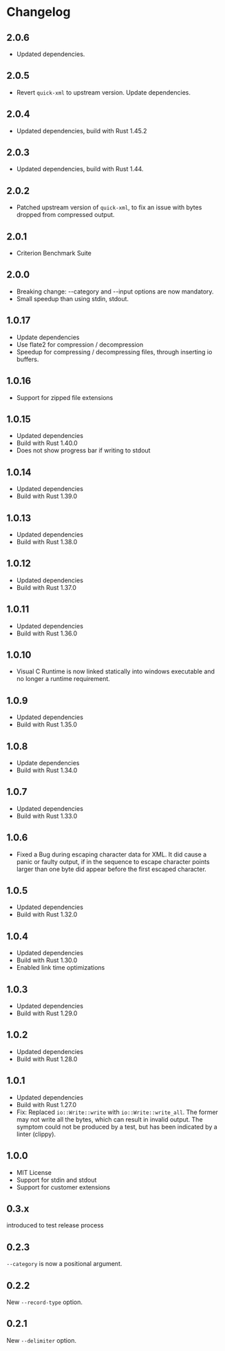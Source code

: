Changelog
=========

2.0.6
-----

* Updated dependencies.

2.0.5
-----

* Revert `quick-xml` to upstream version. Update dependencies.

2.0.4
-----

* Updated dependencies, build with Rust 1.45.2

2.0.3
-----

* Updated dependencies, build with Rust 1.44.

2.0.2
-----

* Patched upstream version of `quick-xml`, to fix an issue with bytes dropped from compressed output.

2.0.1
-----

* Criterion Benchmark Suite

2.0.0
-----

* Breaking change: --category and --input options are now mandatory.
* Small speedup than using stdin, stdout.

1.0.17
------

* Update dependencies
* Use flate2 for compression / decompression
* Speedup for compressing / decompressing files, through inserting io buffers.

1.0.16
------

* Support for zipped file extensions

1.0.15
------

* Updated dependencies
* Build with Rust 1.40.0
* Does not show progress bar if writing to stdout

1.0.14
------

* Updated dependencies
* Build with Rust 1.39.0

1.0.13
------

* Updated dependencies
* Build with Rust 1.38.0

1.0.12
------

* Updated dependencies
* Build with Rust 1.37.0

1.0.11
------

* Updated dependencies
* Build with Rust 1.36.0

1.0.10
------

* Visual C Runtime is now linked statically into windows executable and no longer a runtime requirement.

1.0.9
-----

* Updated dependencies
* Build with Rust 1.35.0

1.0.8
-----

* Update dependencies
* Build with Rust 1.34.0

1.0.7
-----

* Updated dependencies
* Build with Rust 1.33.0

1.0.6
-----

* Fixed a Bug during escaping character data for XML. It did cause a panic or faulty output, if in
  the sequence to escape character points larger than one byte did appear before the first escaped
  character.

1.0.5
-----

* Updated dependencies
* Build with Rust 1.32.0

1.0.4
-----

* Updated dependencies
* Build with Rust 1.30.0
* Enabled link time optimizations

1.0.3
-----

* Updated dependencies
* Build with Rust 1.29.0

1.0.2
-----

* Updated dependencies
* Build with Rust 1.28.0

1.0.1
-----

* Updated dependencies
* Build with Rust 1.27.0
* Fix: Replaced `io::Write::write` with `io::Write::write_all`. The former may not write all the
       bytes, which can result in invalid output. The symptom could not be produced by a test, but
       has been indicated by a linter (clippy).

1.0.0
-----

* MIT License
* Support for stdin and stdout
* Support for customer extensions

0.3.x
-----

introduced to test release process

0.2.3
-----

`--category` is now a positional argument.

0.2.2
-----

New `--record-type` option.

0.2.1
-----

New `--delimiter` option.
